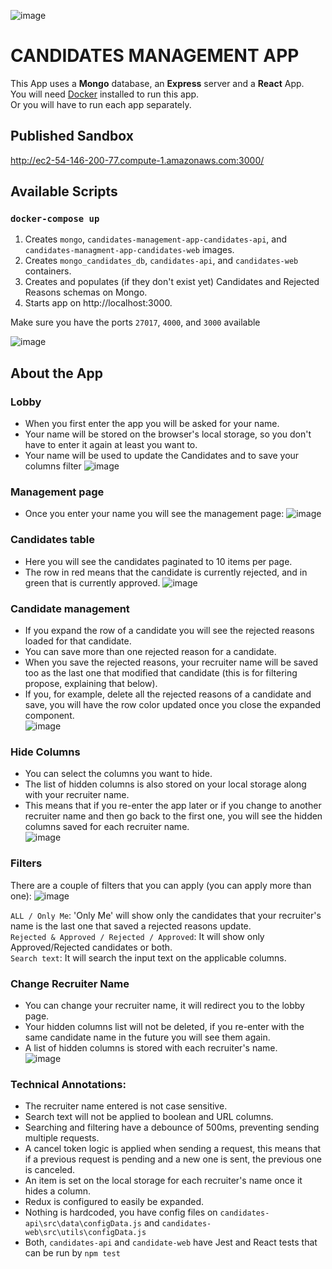 ![image](https://github.com/nicolas-logo/candidates-management-app/assets/26005281/5c8756e6-c145-4dab-809e-0f03d0a9c611)

# CANDIDATES MANAGEMENT APP


This App uses a **Mongo** database, an **Express** server and a **React** App.\
You will need [Docker](https://www.docker.com/products/personal/) installed to run this app.\
Or you will have to run each app separately.

## Published Sandbox
http://ec2-54-146-200-77.compute-1.amazonaws.com:3000/

## Available Scripts

### `docker-compose up`
1. Creates `mongo`, `candidates-management-app-candidates-api`, and `candidates-managment-app-candidates-web` images.
2. Creates `mongo_candidates_db`, `candidates-api`, and `candidates-web` containers.
3. Creates and populates (if they don't exist yet) Candidates and Rejected Reasons schemas on Mongo.
4. Starts app on http://localhost:3000.

Make sure you have the ports `27017`, `4000`, and `3000` available

![image](https://github.com/nicolas-logo/candidates-management-app/assets/26005281/594dc938-c2ef-4cf1-bc89-10583dbab901)


## About the App
### Lobby
- When you first enter the app you will be asked for your name.
- Your name will be stored on the browser's local storage, so you don't have to enter it again at least you want to.
- Your name will be used to update the Candidates and to save your columns filter
 ![image](https://github.com/nicolas-logo/candidates-management-app/assets/26005281/c2786436-3824-46ff-8209-151353a9e759)


### Management page
- Once you enter your name you will see the management page:
![image](https://github.com/nicolas-logo/candidates-management-app/assets/26005281/d60b858d-c131-4f88-8b5a-0a11b1e54c62)


### Candidates table
- Here you will see the candidates paginated to 10 items per page.
- The row in red means that the candidate is currently rejected, and in green that is currently approved.
![image](https://github.com/nicolas-logo/candidates-management-app/assets/26005281/abecb1c7-812a-46d7-9e66-16a54d411096)


### Candidate management
- If you expand the row of a candidate you will see the rejected reasons loaded for that candidate.
- You can save more than one rejected reason for a candidate.
- When you save the rejected reasons, your recruiter name will be saved too as the last one that modified that candidate (this is for filtering propose, explaining that below).
- If you, for example, delete all the rejected reasons of a candidate and save, you will have the row color updated once you close the expanded component.\
![image](https://github.com/nicolas-logo/candidates-management-app/assets/26005281/fd4dca0e-e29b-4b77-a931-929c0b6fb31f)


### Hide Columns
- You can select the columns you want to hide.
- The list of hidden columns is also stored on your local storage along with your recruiter name.
- This means that if you re-enter the app later or if you change to another recruiter name and then go back to the first one, you will see the hidden columns saved for each recruiter name.\
![image](https://github.com/nicolas-logo/candidates-management-app/assets/26005281/50bf0d1a-9a04-4208-8ab5-8896221655c4)


### Filters
There are a couple of filters that you can apply (you can apply more than one):
![image](https://github.com/nicolas-logo/candidates-management-app/assets/26005281/1efe66e4-8006-43e3-af5d-974031e9de3b)


`ALL / Only Me`: 'Only Me' will show only the candidates that your recruiter's name is the last one that saved a rejected reasons update.\
`Rejected & Approved / Rejected / Approved`: It will show only Approved/Rejected candidates or both.\
`Search text`: It will search the input text on the applicable columns.

### Change Recruiter Name
- You can change your recruiter name, it will redirect you to the lobby page.
- Your hidden columns list will not be deleted, if you re-enter with the same candidate name in the future you will see them again.
- A list of hidden columns is stored with each recruiter's name.\
![image](https://github.com/nicolas-logo/candidates-management-app/assets/26005281/d4058f7b-2c8c-4051-baaf-d071a78689f3)


### Technical Annotations:
- The recruiter name entered is not case sensitive.
- Search text will not be applied to boolean and URL columns.
- Searching and filtering have a debounce of 500ms, preventing sending multiple requests.
- A cancel token logic is applied when sending a request, this means that if a previous request is pending and a new one is sent, the previous one is canceled.
- An item is set on the local storage for each recruiter's name once it hides a column.
- Redux is configured to easily be expanded.
- Nothing is hardcoded, you have config files on `candidates-api\src\data\configData.js` and `candidates-web\src\utils\configData.js`
- Both, `candidates-api` and `candidate-web` have Jest and React tests that can be run by `npm test`
